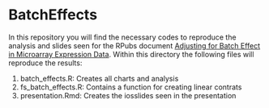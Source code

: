 # BatchEffects

In this repository you will find the necessary codes to reproduce the analysis and slides seen for the RPubs document [Adjusting for Batch Effect in Microarray Expression Data](https://rpubs.com/erikinwest/batcheffects). Within this directory the following files will reproduce the results:

1. batch_effects.R: Creates all charts and analysis
2. fs_batch_effects.R: Contains a function for creating linear contrats
3. presentation.Rmd: Creates the iosslides seen in the presentation
